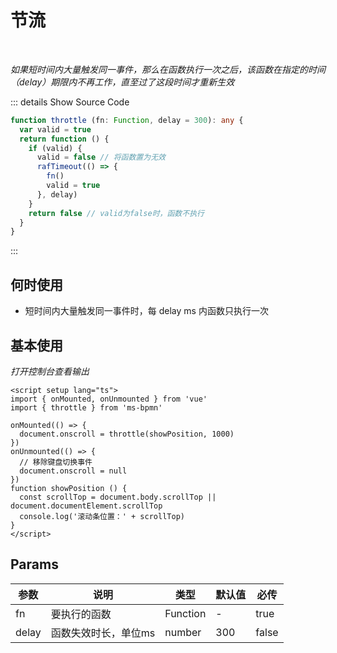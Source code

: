 # 节流

<br/>

*如果短时间内大量触发同一事件，那么在函数执行一次之后，该函数在指定的时间（delay）期限内不再工作，直至过了这段时间才重新生效*

::: details  Show Source Code

```ts
function throttle (fn: Function, delay = 300): any {
  var valid = true
  return function () {
    if (valid) {
      valid = false // 将函数置为无效
      rafTimeout(() => {
        fn()
        valid = true
      }, delay)
    }
    return false // valid为false时，函数不执行
  }
}
```

:::

## 何时使用

- 短时间内大量触发同一事件时，每 delay ms 内函数只执行一次

<script setup lang="ts">
import { onMounted, onUnmounted } from 'vue'
import { throttle } from 'ms-bpmn'

onMounted(() => {
  document.onscroll = throttle(showPosition, 1000)
})
onUnmounted(() => {
  // 移除键盘切换事件
  document.onscroll = null
})
function showPosition () {
  const scrollTop = document.body.scrollTop || document.documentElement.scrollTop
  console.log('滚动条位置：' + scrollTop)
}
</script>

## 基本使用

*打开控制台查看输出*

```vue
<script setup lang="ts">
import { onMounted, onUnmounted } from 'vue'
import { throttle } from 'ms-bpmn'

onMounted(() => {
  document.onscroll = throttle(showPosition, 1000)
})
onUnmounted(() => {
  // 移除键盘切换事件
  document.onscroll = null
})
function showPosition () {
  const scrollTop = document.body.scrollTop || document.documentElement.scrollTop
  console.log('滚动条位置：' + scrollTop)
}
</script>
```

## Params

参数 | 说明 | 类型 | 默认值 | 必传
-- | -- | -- | -- | --
fn | 要执行的函数 | Function | - | true
delay | 函数失效时长，单位ms | number | 300 | false
